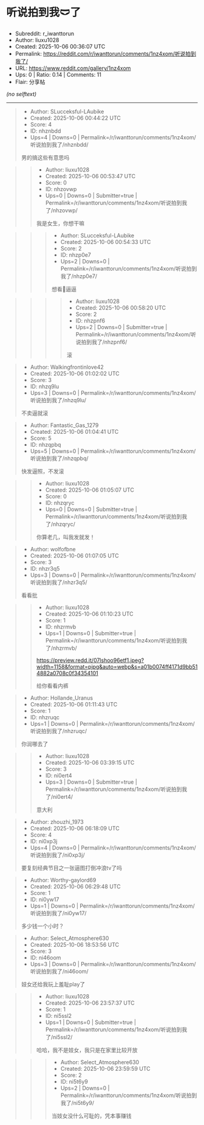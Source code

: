 # 听说拍到我🩲了

- Subreddit: r_iwanttorun
- Author: liuxu1028
- Created: 2025-10-06 00:36:07 UTC
- Permalink: https://reddit.com/r/iwanttorun/comments/1nz4xom/听说拍到我了/
- URL: https://www.reddit.com/gallery/1nz4xom
- Ups: 0 | Ratio: 0.14 | Comments: 11
- Flair: 分享帖

_(no selftext)_

---

> - Author: SLucceksful-LAubike
> - Created: 2025-10-06 00:44:22 UTC
> - Score: 4
> - ID: nhznbdd
> - Ups=4 | Downs=0 | Permalink=/r/iwanttorun/comments/1nz4xom/听说拍到我了/nhznbdd/
>
> 男的搞这些有意思吗

>> - Author: liuxu1028
>> - Created: 2025-10-06 00:53:47 UTC
>> - Score: 0
>> - ID: nhzovwp
>> - Ups=0 | Downs=0 | Submitter=true | Permalink=/r/iwanttorun/comments/1nz4xom/听说拍到我了/nhzovwp/
>>
>> 我是女生，你想干嘛

>>> - Author: SLucceksful-LAubike
>>> - Created: 2025-10-06 00:54:33 UTC
>>> - Score: 2
>>> - ID: nhzp0e7
>>> - Ups=2 | Downs=0 | Permalink=/r/iwanttorun/comments/1nz4xom/听说拍到我了/nhzp0e7/
>>>
>>> 想看👀逼逼

>>>> - Author: liuxu1028
>>>> - Created: 2025-10-06 00:58:20 UTC
>>>> - Score: 2
>>>> - ID: nhzpnf6
>>>> - Ups=2 | Downs=0 | Submitter=true | Permalink=/r/iwanttorun/comments/1nz4xom/听说拍到我了/nhzpnf6/
>>>>
>>>> 滚

> - Author: Walkingfrontinlove42
> - Created: 2025-10-06 01:02:02 UTC
> - Score: 3
> - ID: nhzq9lu
> - Ups=3 | Downs=0 | Permalink=/r/iwanttorun/comments/1nz4xom/听说拍到我了/nhzq9lu/
>
> 不卖逼就滚

> - Author: Fantastic_Gas_1279
> - Created: 2025-10-06 01:04:41 UTC
> - Score: 5
> - ID: nhzqpbq
> - Ups=5 | Downs=0 | Permalink=/r/iwanttorun/comments/1nz4xom/听说拍到我了/nhzqpbq/
>
> 快发逼照，不发滚

>> - Author: liuxu1028
>> - Created: 2025-10-06 01:05:07 UTC
>> - Score: 0
>> - ID: nhzqryc
>> - Ups=0 | Downs=0 | Submitter=true | Permalink=/r/iwanttorun/comments/1nz4xom/听说拍到我了/nhzqryc/
>>
>> 你算老几，叫我发就发！

> - Author: wolfofbne
> - Created: 2025-10-06 01:07:05 UTC
> - Score: 3
> - ID: nhzr3q5
> - Ups=3 | Downs=0 | Permalink=/r/iwanttorun/comments/1nz4xom/听说拍到我了/nhzr3q5/
>
> 看看批

>> - Author: liuxu1028
>> - Created: 2025-10-06 01:10:23 UTC
>> - Score: 1
>> - ID: nhzrmvb
>> - Ups=1 | Downs=0 | Submitter=true | Permalink=/r/iwanttorun/comments/1nz4xom/听说拍到我了/nhzrmvb/
>>
>> https://preview.redd.it/07lshoo96etf1.jpeg?width=1158&format=pjpg&auto=webp&s=a01b0074ff4171d9bb514882a0708c0f34354101
>> 
>> 给你看看内裤

> - Author: Hollande_Uranus
> - Created: 2025-10-06 01:11:43 UTC
> - Score: 1
> - ID: nhzruqc
> - Ups=1 | Downs=0 | Permalink=/r/iwanttorun/comments/1nz4xom/听说拍到我了/nhzruqc/
>
> 你润哪去了

>> - Author: liuxu1028
>> - Created: 2025-10-06 03:39:15 UTC
>> - Score: 3
>> - ID: ni0ert4
>> - Ups=3 | Downs=0 | Submitter=true | Permalink=/r/iwanttorun/comments/1nz4xom/听说拍到我了/ni0ert4/
>>
>> 意大利

> - Author: zhouzhi_1973
> - Created: 2025-10-06 06:18:09 UTC
> - Score: 4
> - ID: ni0xp3j
> - Ups=4 | Downs=0 | Permalink=/r/iwanttorun/comments/1nz4xom/听说拍到我了/ni0xp3j/
>
> 要复刻经典节目之一张逼图打倒冲浪tv了吗

> - Author: Worthy-gaylord69
> - Created: 2025-10-06 06:29:48 UTC
> - Score: 1
> - ID: ni0yw17
> - Ups=1 | Downs=0 | Permalink=/r/iwanttorun/comments/1nz4xom/听说拍到我了/ni0yw17/
>
> 多少钱一个小时？

> - Author: Select_Atmosphere630
> - Created: 2025-10-06 18:53:56 UTC
> - Score: 3
> - ID: ni46oom
> - Ups=3 | Downs=0 | Permalink=/r/iwanttorun/comments/1nz4xom/听说拍到我了/ni46oom/
>
> 妓女还给我玩上羞耻play了

>> - Author: liuxu1028
>> - Created: 2025-10-06 23:57:37 UTC
>> - Score: 1
>> - ID: ni5ssl2
>> - Ups=1 | Downs=0 | Submitter=true | Permalink=/r/iwanttorun/comments/1nz4xom/听说拍到我了/ni5ssl2/
>>
>> 哈哈，我不是妓女，我只是在家里比较开放

>>> - Author: Select_Atmosphere630
>>> - Created: 2025-10-06 23:59:59 UTC
>>> - Score: 2
>>> - ID: ni5t6y9
>>> - Ups=2 | Downs=0 | Permalink=/r/iwanttorun/comments/1nz4xom/听说拍到我了/ni5t6y9/
>>>
>>> 当妓女没什么可耻的，凭本事赚钱

